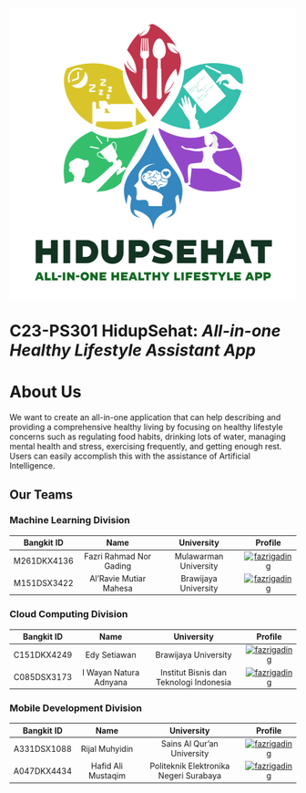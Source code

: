 <p align="center"><img align="center" src="https://raw.githubusercontent.com/Hidup-Sehat/.github/main/profile/Full%20Logo-ldpi.png" alt="HidupSehat Logo" height="512" width="512"/></p>

# C23-PS301 HidupSehat: _All-in-one Healthy Lifestyle Assistant App_

# About Us
We want to create an all-in-one application that can help describing and providing a comprehensive healthy living by focusing on healthy lifestyle concerns such as regulating food habits, drinking lots of water, managing mental health and stress, exercising frequently, and getting enough rest. Users can easily accomplish this with the assistance of Artificial Intelligence.

## Our Teams
### Machine Learning Division
| Bangkit ID | Name | University | Profile |
|:----------:|:----:|:----------:|:-------:|
|M261DKX4136|Fazri Rahmad Nor Gading|Mulawarman University|<a href="https://www.linkedin.com/in/fazrigading" target="blank"><img align="center" src="https://raw.githubusercontent.com/gauravghongde/social-icons/9d939e1c5b7ea4a24ac39c3e4631970c0aa1b920/SVG/White/LinkedIN_white.svg" alt="fazrigading" height="30" width="30"/></a>|
|M151DSX3422|Al’Ravie Mutiar Mahesa|Brawijaya University|<a href="https://www.linkedin.com/in/al-ravie-mahesa-a45299216/" target="blank"><img align="center" src="https://raw.githubusercontent.com/gauravghongde/social-icons/9d939e1c5b7ea4a24ac39c3e4631970c0aa1b920/SVG/White/LinkedIN_white.svg" alt="fazrigading" height="30" width="30"/></a>|

### Cloud Computing Division
| Bangkit ID | Name | University | Profile |
|:----------:|:----:|:----------:|:-------:|
|C151DKX4249|Edy Setiawan|Brawijaya University|<a href="https://www.linkedin.com/in/e-edsen/" target="blank"><img align="center" src="https://raw.githubusercontent.com/gauravghongde/social-icons/9d939e1c5b7ea4a24ac39c3e4631970c0aa1b920/SVG/White/LinkedIN_white.svg" alt="fazrigading" height="30" width="30"/></a>|
|C085DSX3173|I Wayan Natura Adnyana|Institut Bisnis dan Teknologi Indonesia|<a href="https://www.linkedin.com/in/natura-adnyana/" target="blank"><img align="center" src="https://raw.githubusercontent.com/gauravghongde/social-icons/9d939e1c5b7ea4a24ac39c3e4631970c0aa1b920/SVG/White/LinkedIN_white.svg" alt="fazrigading" height="30" width="30"/></a>|

### Mobile Development Division
| Bangkit ID | Name | University | Profile |
|:----------:|:----:|:----------:|:-------:|
|A331DSX1088|Rijal Muhyidin|Sains Al Qur’an University|<a href="https://www.linkedin.com/in/rijalmyd/" target="blank"><img align="center" src="https://raw.githubusercontent.com/gauravghongde/social-icons/9d939e1c5b7ea4a24ac39c3e4631970c0aa1b920/SVG/White/LinkedIN_white.svg" alt="fazrigading" height="30" width="30"/></a>|
|A047DKX4434|Hafid Ali Mustaqim|Politeknik Elektronika Negeri Surabaya|<a href="https://www.linkedin.com/in/hafid-ali-mustaqim/" target="blank"><img align="center" src="https://raw.githubusercontent.com/gauravghongde/social-icons/9d939e1c5b7ea4a24ac39c3e4631970c0aa1b920/SVG/White/LinkedIN_white.svg" alt="fazrigading" height="30" width="30"/></a>|

<!--

**Here are some ideas to get you started:**

🙋‍♀️ A short introduction - what is your organization all about?
🌈 Contribution guidelines - how can the community get involved?
👩‍💻 Useful resources - where can the community find your docs? Is there anything else the community should know?
🍿 Fun facts - what does your team eat for breakfast?
🧙 Remember, you can do mighty things with the power of [Markdown](https://docs.github.com/github/writing-on-github/getting-started-with-writing-and-formatting-on-github/basic-writing-and-formatting-syntax)
-->
